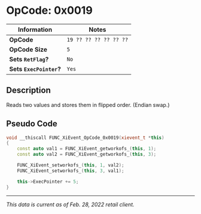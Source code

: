 # OpCode: 0x0019

| Information               | Notes |
|---                        |---    |
| **OpCode**                | `19 ?? ?? ?? ?? ?? ??` |
| **OpCode Size**           | `5`   |
| **Sets `RetFlag`?**       | `No`  |
| **Sets `ExecPointer`?**   | `Yes` |

## Description

Reads two values and stores them in flipped order. (Endian swap.)

## Pseudo Code

```cpp
void __thiscall FUNC_XiEvent_OpCode_0x0019(xievent_t *this)
{
    const auto val1 = FUNC_XiEvent_getworkofs_(this, 1);
    const auto val2 = FUNC_XiEvent_getworkofs_(this, 3);

    FUNC_XiEvent_setworkofs_(this, 1, val2);
    FUNC_XiEvent_setworkofs_(this, 3, val1);

    this->ExecPointer += 5;
}
```

---

_This data is current as of Feb. 28, 2022 retail client._